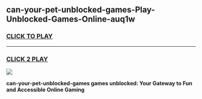 
## can-your-pet-unblocked-games-Play-Unblocked-Games-Online-auq1w
<h3>
<a href="https://premium76.site?title=can-your-pet-unblocked-games&ref=25A">CLICK TO PLAY</a></h3>
<hr>

<h3>
<a href="https://premium76.site?title=can-your-pet-unblocked-games&ref=25A">CLICK 2 PLAY</a>
  
</h3>

<a href="https://premium76.site?title=can-your-pet-unblocked-games&ref=25A"><img src="https://clearcache.store/games.png"></a>


**can-your-pet-unblocked-games games unblocked: Your Gateway to Fun and Accessible Online Gaming**
